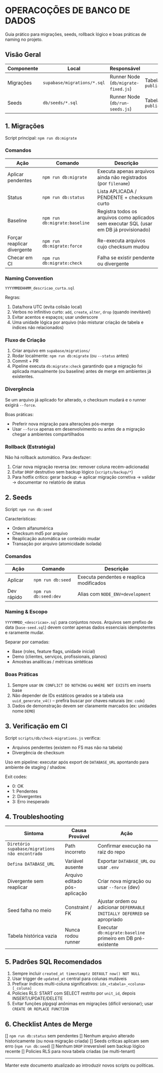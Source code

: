 # OPERACOÇÕES DE BANCO DE DADOS

Guia prático para migrações, seeds, rollback lógico e boas práticas de naming no projeto.

## Visão Geral

| Componente | Local                       | Responsável                         | Tracking                           |
| ---------- | --------------------------- | ----------------------------------- | ---------------------------------- |
| Migrações  | `supabase/migrations/*.sql` | Runner Node (`db/migrate-fixed.js`) | Tabela `public.migrations_history` |
| Seeds      | `db/seeds/*.sql`            | Runner Node (`db/run-seeds.js`)     | Tabela `public.seed_history`       |

## 1. Migrações

Script principal: `npm run db:migrate`

### Comandos

| Ação                        | Comando                       | Descrição                                                                               |
| --------------------------- | ----------------------------- | --------------------------------------------------------------------------------------- |
| Aplicar pendentes           | `npm run db:migrate`          | Executa apenas arquivos ainda não registrados (por `filename`)                          |
| Status                      | `npm run db:status`           | Lista APLICADA / PENDENTE + checksum curto                                              |
| Baseline                    | `npm run db:migrate:baseline` | Registra todos os arquivos como aplicados sem executar SQL (usar em DB já provisionado) |
| Forçar reaplicar divergente | `npm run db:migrate:force`    | Re-executa arquivos cujo checksum mudou                                                 |
| Checar em CI                | `npm run db:migrate:check`    | Falha se existir pendente ou divergente                                                 |

### Naming Convention

`YYYYMMDDHHMM_descricao_curta.sql`

Regras:

1. Data/hora UTC (evita colisão local)
2. Verbos no infinitivo curto: `add`, `create`, `alter`, `drop` (quando inevitável)
3. Evitar acentos e espaços; usar underscore
4. Uma unidade lógica por arquivo (não misturar criação de tabela e índices não relacionados)

### Fluxo de Criação

1. Criar arquivo em `supabase/migrations/`
2. Rodar localmente: `npm run db:migrate` (ou `--status` antes)
3. Commit + PR
4. Pipeline executa `db:migrate:check` garantindo que a migração foi aplicada manualmente (ou baseline) antes de merge em ambientes já existentes.

### Divergência

Se um arquivo já aplicado for alterado, o checksum mudará e o runner exigirá `--force`.

Boas práticas:

- Preferir nova migração para alterações pós-merge
- Usar `--force` apenas em desenvolvimento ou antes de a migração chegar a ambientes compartilhados

### Rollback (Estratégia)

Não há rollback automático. Para desfazer:

1. Criar nova migração reversa (ex: remover coluna recém-adicionada)
2. Evitar `DROP` destrutivo sem backup lógico (`scripts/backup/*`)
3. Para hotfix crítico: gerar backup → aplicar migração corretiva → validar → documentar no relatório de status

## 2. Seeds

Script: `npm run db:seed`

Características:

- Ordem alfanumérica
- Checksum md5 por arquivo
- Reaplicação automática se conteúdo mudar
- Transação por arquivo (atomicidade isolada)

### Comandos

| Ação       | Comando               | Descrição                                |
| ---------- | --------------------- | ---------------------------------------- |
| Aplicar    | `npm run db:seed`     | Executa pendentes e reaplica modificados |
| Dev rápido | `npm run db:seed:dev` | Alias com `NODE_ENV=development`         |

### Naming & Escopo

`YYYYMMDD_<descricao>.sql` para conjuntos novos. Arquivos sem prefixo de data (`base-seed.sql`) devem conter apenas dados essenciais idempotentes e raramente mudar.

Separar por camadas:

- Base (roles, feature flags, unidade inicial)
- Demo (clientes, serviços, profissionais, planos)
- Amostras analíticas / métricas sintéticas

### Boas Práticas

1. Sempre usar `ON CONFLICT DO NOTHING` ou `WHERE NOT EXISTS` em inserts base
2. Não depender de IDs estáticos gerados se a tabela usa `uuid_generate_v4()` – prefira buscar por chaves naturais (ex: `code`)
3. Dados de demonstração devem ser claramente marcados (ex: unidades nome `DEMO`)

## 3. Verificação em CI

Script `scripts/db/check-migrations.js` verifica:

- Arquivos pendentes (existem no FS mas não na tabela)
- Divergência de checksum

Uso em pipeline: executar após export de `DATABASE_URL` apontando para ambiente de staging / shadow.

Exit codes:

- 0: OK
- 1: Pendentes
- 2: Divergentes
- 3: Erro inesperado

## 4. Troubleshooting

| Sintoma                                        | Causa Provável                | Ação                                                                     |
| ---------------------------------------------- | ----------------------------- | ------------------------------------------------------------------------ |
| `Diretório supabase/migrations não encontrado` | Path incorreto                | Confirmar execução na raiz do repo                                       |
| `Defina DATABASE_URL`                          | Variável ausente              | Exportar `DATABASE_URL` ou usar `.env`                                   |
| Divergente sem reaplicar                       | Arquivo editado pós-aplicação | Criar nova migração ou usar `--force` (dev)                              |
| Seed falha no meio                             | Constraint / FK               | Ajustar ordem ou adicionar `DEFERRABLE INITIALLY DEFERRED` se apropriado |
| Tabela histórica vazia                         | Nunca rodou runner            | Executar `db:migrate:baseline` primeiro em DB pré-existente              |

## 5. Padrões SQL Recomendados

1. Sempre incluir `created_at timestamptz DEFAULT now() NOT NULL`
2. Usar trigger de `updated_at` central para colunas mutáveis
3. Prefixar índices multi-coluna significativos: `idx_<tabela>_<coluna>[_coluna]`
4. Policies RLS: START com SELECT restrito por `unit_id`, depois INSERT/UPDATE/DELETE
5. Evitar funções plpgsql anônimas em migrações (difícil versionar); usar `CREATE OR REPLACE FUNCTION`

## 6. Checklist Antes de Merge

[] `npm run db:status` sem pendentes
[] Nenhum arquivo alterado historicamente (ou nova migração criada)
[] Seeds críticas aplicam sem erro (`npm run db:seed`)
[] Nenhum `DROP` irreversível sem backup lógico recente
[] Policies RLS para nova tabela criadas (se multi-tenant)

---

Manter este documento atualizado ao introduzir novos scripts ou políticas.
